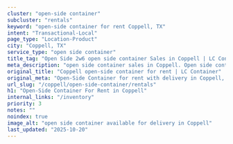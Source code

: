 ```yaml
---
cluster: "open-side container"
subcluster: "rentals"
keyword: "open-side container for rent Coppell, TX"
intent: "Transactional-Local"
page_type: "Location-Product"
city: "Coppell, TX"
service_type: "open side container"
title_tag: "Open Side 2w6 open side container Sales in Coppell | LC Container"
meta_description: "open side container sales in Coppell. Open side containers for oversized cargo. Fast delivery, competitive pricing. Serving open side container area. Quote ID: E0D. Call (214) 524-4168 for your free quote today."
original_title: "Coppell open-side container for rent | LC Container"
original_meta: "Open-Side Container for rent with delivery in Coppell, TX. LC Container — local Since 2003. Get pricing today."
url_slug: "/coppell/open-side-container/rentals"
h1: "Open-Side Container For Rent in Coppell"
internal_links: "/inventory"
priority: 3
notes: ""
noindex: true
image_alt: "open side container available for delivery in Coppell"
last_updated: "2025-10-20"
---
```


<!-- TODO: Add unique city/inventory copy, images, and internal links here. -->
